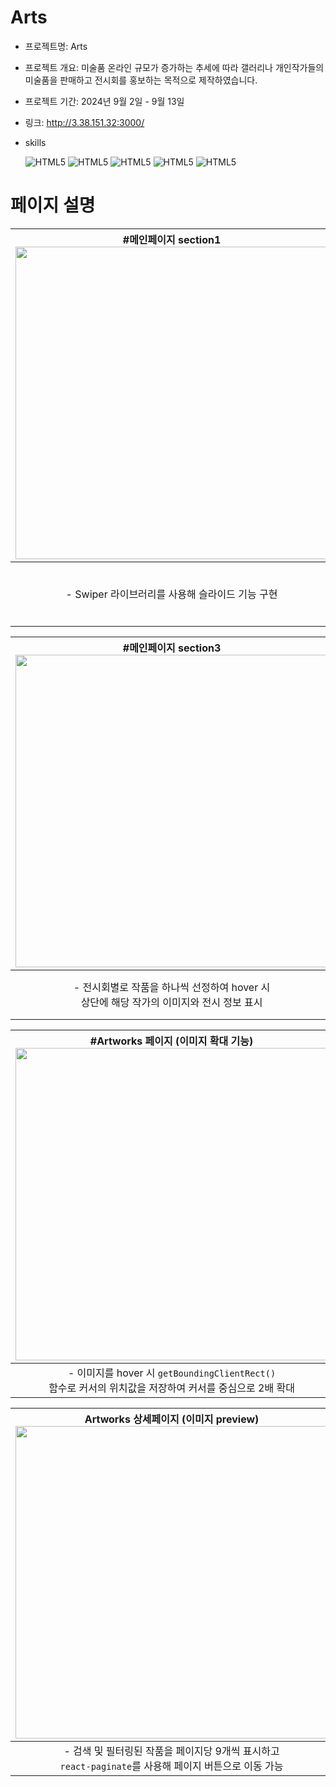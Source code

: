 # Arts
+ 프로젝트명: Arts

+ 프로젝트 개요: 미술품 온라인 규모가 증가하는 추세에 따라 갤러리나 개인작가들의 미술품을 판매하고 전시회를 홍보하는 목적으로 제작하였습니다.

+ 프로젝트 기간: 2024년 9월 2일 - 9월 13일
  
+ 링크: http://3.38.151.32:3000/


+ skills


  ![HTML5](https://img.shields.io/badge/React-20232A?style=for-the-badge&logo=react&logoColor=61DAFB)
  ![HTML5](https://img.shields.io/badge/TypeScript-007ACC?style=for-the-badge&logo=typescript&logoColor=white)
  ![HTML5](https://img.shields.io/badge/Next.js-000?logo=nextdotjs&logoColor=fff&style=for-the-badge)
  ![HTML5](	https://img.shields.io/badge/styled--components-DB7093?style=for-the-badge&logo=styled-components&logoColor=white)
  ![HTML5](https://img.shields.io/badge/Amazon_AWS-232F3E?style=for-the-badge&logo=amazon-aws&logoColor=white)







# 페이지 설명




| **#메인페이지 section1** <br> <img src="https://github.com/user-attachments/assets/0254bae9-bd59-4619-b987-369bd3ca62a7" width="500"> | **#메인페이지 section2** <br> <img src="https://github.com/user-attachments/assets/57c2b58d-7583-40bf-8587-d151cdb5d315" width="500"> |
|:--------------------------------------------------------------------------------------------------:|:--------------------------------------------------------------------------------------------------:|
| - Swiper 라이브러리를 사용해 슬라이드 기능 구현 | - 각 작가 이름에 `Math.random()`을 이용하여 딜레이값을<br>다르게 주어 뷰포트에 나타날 때마다 반짝이는 애니메이션 효과 추가 <br> - 이름을 hover 시 해당 작가의 작품을 `find` 함수로 1개 반환하여 오른쪽에 표시 |

| **#메인페이지 section3** <br> <img src="https://github.com/user-attachments/assets/79101b8c-62d2-4cb4-bb16-4d447e188617" width="500"> | **#Artists 페이지** <br> <img src="https://github.com/user-attachments/assets/10a8206d-0938-4a9b-888d-ec25019f9a6b" width="500"> |
|:--------------------------------------------------------------------------------------------------:|:--------------------------------------------------------------------------------------------------:|
| - 전시회별로 작품을 하나씩 선정하여 hover 시 <br>상단에 해당 작가의 이미지와 전시 정보 표시 | - 소속 작가 이름을 나열하고 각 작가의 작품을 <br> `find` 함수로 1개 반환하여 hover 시 표시 <br> - 클릭 시 해당 작가의 상세 페이지로 이동 |

| **#Artworks 페이지 (이미지 확대 기능)** <br> <img src="https://github.com/user-attachments/assets/0ce2f4c4-c6cc-477d-b607-2ba492d22a7b" width="500"> | **#Artworks 페이지 (필터링)** <br> <img src="https://github.com/user-attachments/assets/c6af2418-a81a-412c-a55d-1848e1f8c3a6" width="500"> |
|:--------------------------------------------------------------------------------------------------:|:--------------------------------------------------------------------------------------------------:|
| - 이미지를 hover 시 `getBoundingClientRect()`<br> 함수로 커서의 위치값을 저장하여 커서를 중심으로 2배 확대 | - 카테고리, 검색어 기반 필터링 기능과<br> 최신순, 가격 오름차순, 내림차순 정렬 기능 추가 |

| **Artworks 상세페이지 (이미지 preview)** <br> <img src="https://github.com/user-attachments/assets/9ff75b02-691a-4aeb-b7f1-14656f41e4ed" width="500"> | **Artworks 페이지 (페이지네이션)** <br> <img src="https://github.com/user-attachments/assets/baafb3e9-c90a-4f63-9d0a-a8fe75c3186f" width="500"> |
|:--------------------------------------------------------------------------------------------------:|:--------------------------------------------------------------------------------------------------:|
| - 검색 및 필터링된 작품을 페이지당 9개씩 표시하고 <br>`react-paginate`를 사용해 페이지 버튼으로 이동 가능 | - Antd의 이미지 미리보기 기능을 활용해 <br>작품 이미지를 확대하여 볼 수 있도록 구현 |















